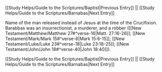 [[Study Helps/Guide to the Scriptures/Baptist|Previous Entry]]  ||  [[Study Helps/Guide to the Scriptures/Barnabas|Next Entry]]

 Name of the man released instead of Jesus at the time of the Crucifixion. Barabbas was an insurrectionist, a murderer, and a robber ([[New Testament/Matthew/Matthew 27#^verse-16|Matt. 27:16-26]]; [[New Testament/Mark/Mark 15#^verse-6|Mark 15:6-15]]; [[New Testament/Luke/Luke 23#^verse-18|Luke 23:18-25]]; [[New Testament/John/John 18#^verse-40|John 18:40]]).

[[Study Helps/Guide to the Scriptures/Baptist|Previous Entry]]  ||  [[Study Helps/Guide to the Scriptures/Barnabas|Next Entry]]